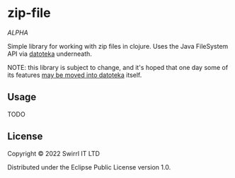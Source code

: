 # zip-file

_ALPHA_

Simple library for working with zip files in clojure. Uses the Java
FileSystem API via [datoteka](https://github.com/funcool/datoteka/) underneath.

NOTE: this library is subject to change, and it's hoped that one day some of 
its features [may be moved into datoteka](https://github.com/funcool/datoteka/issues/7) itself.

## Usage

TODO

## License

Copyright © 2022 Swirrl IT LTD

Distributed under the Eclipse Public License version 1.0.
